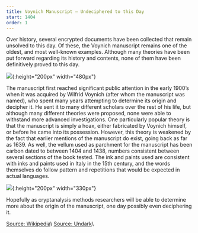 ```yaml
---
title: Voynich Manuscript – Undeciphered to this Day
start: 1404 
order: 1
---
```


Over history, several encrypted documents have been collected that remain unsolved to this day.  Of these, the Voynich manuscript remains one of the oldest, and most well-known examples.  Although many theories have been put forward regarding its history and contents, none of them have been definitively proved to this day.  

![](https://static.timesofisrael.com/www/uploads/2018/01/1006233.jpg){:height="200px" width="480px"}

The manuscript first reached significant public attention in the early 1900’s when it was acquired by Wilfrid Voynich (after whom the manuscript was named), who spent many years attempting to determine its origin and decipher it.  He sent it to many different scholars over the rest of his life, but although many different theories were proposed, none were able to withstand more advanced investigations.  One particularly popular theory is that the manuscript is simply a hoax, either fabricated by Voynich himself, or before he came into its possession.  However, this theory is weakened by the fact that earlier mentions of the manuscript do exist, going back as far as 1639.  As well, the vellum used as parchment for the manuscript has been carbon dated to between 1404 and 1438, numbers consistent between several sections of the book tested.  The ink and paints used are consistent with inks and paints used in Italy in the 15th century, and the words themselves do follow pattern and repetitions that would be expected in actual languages.

![](https://mosaicmagazine.com/wp-content/uploads/2018/02/Voynich-Main.jpg){:height="200px" width="330px"} 

Hopefully as cryptanalysis methods researchers will be able to determine more about the origin of the manuscript, one day possibly even deciphering it.


[Source: Wikipedia](https://en.wikipedia.org/wiki/Voynich_manuscript#Parchment,_covers,_and_binding)\\
[Source: Undark](https://undark.org/2020/02/12/decoding-bizarre-voynich-manuscript/)\\

